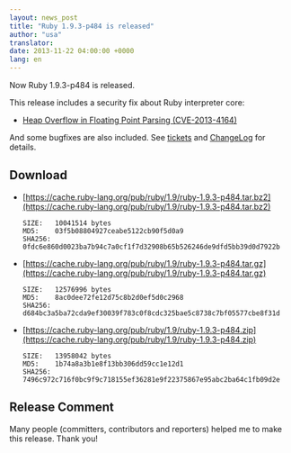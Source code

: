 ```yaml
---
layout: news_post
title: "Ruby 1.9.3-p484 is released"
author: "usa"
translator:
date: 2013-11-22 04:00:00 +0000
lang: en
---
```


Now Ruby 1.9.3-p484 is released.

This release includes a security fix about Ruby interpreter core:

 * [Heap Overflow in Floating Point Parsing (CVE-2013-4164)](/en/news/2013/11/22/heap-overflow-in-floating-point-parsing-cve-2013-4164/)

And some bugfixes are also included.
See [tickets](https://bugs.ruby-lang.org/projects/ruby-193/issues?set_filter=1&amp;status_id=5)
and [ChangeLog](https://svn.ruby-lang.org/repos/ruby/tags/v1_9_3_484/ChangeLog) for details.

## Download

* [https://cache.ruby-lang.org/pub/ruby/1.9/ruby-1.9.3-p484.tar.bz2](https://cache.ruby-lang.org/pub/ruby/1.9/ruby-1.9.3-p484.tar.bz2)

      SIZE:   10041514 bytes
      MD5:    03f5b08804927ceabe5122cb90f5d0a9
      SHA256: 0fdc6e860d0023ba7b94c7a0cf1f7d32908b65b526246de9dfd5bb39d0d7922b

* [https://cache.ruby-lang.org/pub/ruby/1.9/ruby-1.9.3-p484.tar.gz](https://cache.ruby-lang.org/pub/ruby/1.9/ruby-1.9.3-p484.tar.gz)

      SIZE:   12576996 bytes
      MD5:    8ac0dee72fe12d75c8b2d0ef5d0c2968
      SHA256: d684bc3a5ba72cda9ef30039f783c0f8cdc325bae5c8738c7bf05577cbe8f31d

* [https://cache.ruby-lang.org/pub/ruby/1.9/ruby-1.9.3-p484.zip](https://cache.ruby-lang.org/pub/ruby/1.9/ruby-1.9.3-p484.zip)

      SIZE:   13958042 bytes
      MD5:    1b74a8a3b1e8f13bb306dd59cc1e12d1
      SHA256: 7496c972c716f0bc9f9c718155ef36281e9f22375867e95abc2ba64c1fb09d2e

## Release Comment

Many people (committers, contributors and reporters) helped me to make this release.
Thank you!
